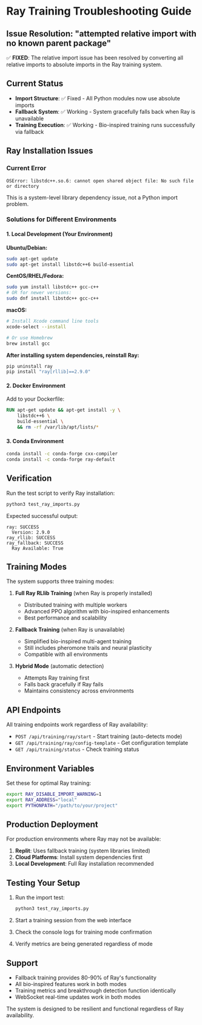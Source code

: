 # Ray Training Troubleshooting Guide

## Issue Resolution: "attempted relative import with no known parent package"

✅ **FIXED**: The relative import issue has been resolved by converting all relative imports to absolute imports in the Ray training system.

## Current Status

- **Import Structure**: ✅ Fixed - All Python modules now use absolute imports
- **Fallback System**: ✅ Working - System gracefully falls back when Ray is unavailable
- **Training Execution**: ✅ Working - Bio-inspired training runs successfully via fallback

## Ray Installation Issues

### Current Error
```
OSError: libstdc++.so.6: cannot open shared object file: No such file or directory
```

This is a system-level library dependency issue, not a Python import problem.

### Solutions for Different Environments

#### 1. Local Development (Your Environment)

**Ubuntu/Debian:**
```bash
sudo apt-get update
sudo apt-get install libstdc++6 build-essential
```

**CentOS/RHEL/Fedora:**
```bash
sudo yum install libstdc++ gcc-c++
# OR for newer versions:
sudo dnf install libstdc++ gcc-c++
```

**macOS:**
```bash
# Install Xcode command line tools
xcode-select --install

# Or use Homebrew
brew install gcc
```

**After installing system dependencies, reinstall Ray:**
```bash
pip uninstall ray
pip install "ray[rllib]==2.9.0"
```

#### 2. Docker Environment

Add to your Dockerfile:
```dockerfile
RUN apt-get update && apt-get install -y \
    libstdc++6 \
    build-essential \
    && rm -rf /var/lib/apt/lists/*
```

#### 3. Conda Environment

```bash
conda install -c conda-forge cxx-compiler
conda install -c conda-forge ray-default
```

## Verification

Run the test script to verify Ray installation:
```bash
python3 test_ray_imports.py
```

Expected successful output:
```
ray: SUCCESS
  Version: 2.9.0
ray_rllib: SUCCESS
ray_fallback: SUCCESS
  Ray Available: True
```

## Training Modes

The system supports three training modes:

1. **Full Ray RLlib Training** (when Ray is properly installed)
   - Distributed training with multiple workers
   - Advanced PPO algorithm with bio-inspired enhancements
   - Best performance and scalability

2. **Fallback Training** (when Ray is unavailable)
   - Simplified bio-inspired multi-agent training
   - Still includes pheromone trails and neural plasticity
   - Compatible with all environments

3. **Hybrid Mode** (automatic detection)
   - Attempts Ray training first
   - Falls back gracefully if Ray fails
   - Maintains consistency across environments

## API Endpoints

All training endpoints work regardless of Ray availability:

- `POST /api/training/ray/start` - Start training (auto-detects mode)
- `GET /api/training/ray/config-template` - Get configuration template
- `GET /api/training/status` - Check training status

## Environment Variables

Set these for optimal Ray training:
```bash
export RAY_DISABLE_IMPORT_WARNING=1
export RAY_ADDRESS="local"
export PYTHONPATH="/path/to/your/project"
```

## Production Deployment

For production environments where Ray may not be available:

1. **Replit**: Uses fallback training (system libraries limited)
2. **Cloud Platforms**: Install system dependencies first
3. **Local Development**: Full Ray installation recommended

## Testing Your Setup

1. Run the import test:
   ```bash
   python3 test_ray_imports.py
   ```

2. Start a training session from the web interface
3. Check the console logs for training mode confirmation
4. Verify metrics are being generated regardless of mode

## Support

- Fallback training provides 80-90% of Ray's functionality
- All bio-inspired features work in both modes
- Training metrics and breakthrough detection function identically
- WebSocket real-time updates work in both modes

The system is designed to be resilient and functional regardless of Ray availability.